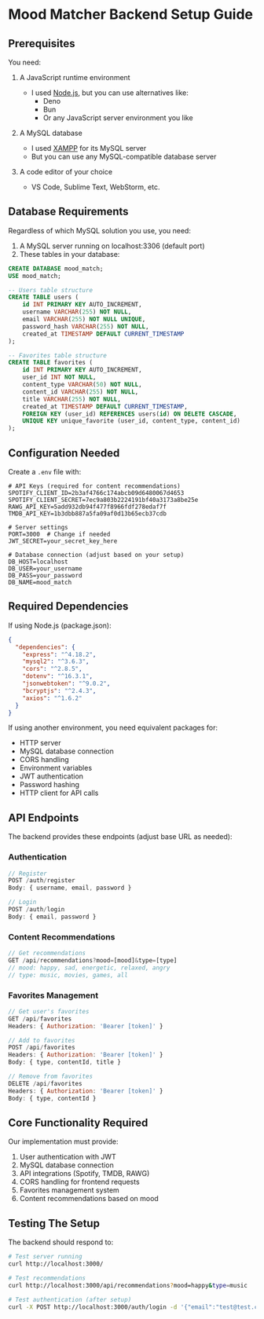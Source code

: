 # Mood Matcher Backend Setup Guide

## Prerequisites

You need:

1. A JavaScript runtime environment
   - I used [Node.js](https://nodejs.org/), but you can use alternatives like:
     - Deno
     - Bun
     - Or any JavaScript server environment you like

2. A MySQL database
   - I used [XAMPP](https://www.apachefriends.org/) for its MySQL server
   - But you can use any MySQL-compatible database server

3. A code editor of your choice
   - VS Code, Sublime Text, WebStorm, etc.

## Database Requirements

Regardless of which MySQL solution you use, you need:

1. A MySQL server running on localhost:3306 (default port)
2. These tables in your database:
```sql
CREATE DATABASE mood_match;
USE mood_match;

-- Users table structure
CREATE TABLE users (
    id INT PRIMARY KEY AUTO_INCREMENT,
    username VARCHAR(255) NOT NULL,
    email VARCHAR(255) NOT NULL UNIQUE,
    password_hash VARCHAR(255) NOT NULL,
    created_at TIMESTAMP DEFAULT CURRENT_TIMESTAMP
);

-- Favorites table structure
CREATE TABLE favorites (
    id INT PRIMARY KEY AUTO_INCREMENT,
    user_id INT NOT NULL,
    content_type VARCHAR(50) NOT NULL,
    content_id VARCHAR(255) NOT NULL,
    title VARCHAR(255) NOT NULL,
    created_at TIMESTAMP DEFAULT CURRENT_TIMESTAMP,
    FOREIGN KEY (user_id) REFERENCES users(id) ON DELETE CASCADE,
    UNIQUE KEY unique_favorite (user_id, content_type, content_id)
);
```

## Configuration Needed

Create a `.env` file with:
```
# API Keys (required for content recommendations)
SPOTIFY_CLIENT_ID=2b3af4766c174abcb09d6480067d4653
SPOTIFY_CLIENT_SECRET=7ec9a803b2224191bf40a3173a8be25e
RAWG_API_KEY=5add932db94f477f8966fdf278edaf7f
TMDB_API_KEY=1b3dbb887a5fa09af0d13b65ecb37cdb

# Server settings
PORT=3000  # Change if needed
JWT_SECRET=your_secret_key_here

# Database connection (adjust based on your setup)
DB_HOST=localhost
DB_USER=your_username
DB_PASS=your_password
DB_NAME=mood_match
```

## Required Dependencies

If using Node.js (package.json):
```json
{
  "dependencies": {
    "express": "^4.18.2",
    "mysql2": "^3.6.3",
    "cors": "^2.8.5",
    "dotenv": "^16.3.1",
    "jsonwebtoken": "^9.0.2",
    "bcryptjs": "^2.4.3",
    "axios": "^1.6.2"
  }
}
```

If using another environment, you need equivalent packages for:
- HTTP server
- MySQL database connection
- CORS handling
- Environment variables
- JWT authentication
- Password hashing
- HTTP client for API calls

## API Endpoints

The backend provides these endpoints (adjust base URL as needed):

### Authentication
```javascript
// Register
POST /auth/register
Body: { username, email, password }

// Login
POST /auth/login
Body: { email, password }
```

### Content Recommendations
```javascript
// Get recommendations
GET /api/recommendations?mood=[mood]&type=[type]
// mood: happy, sad, energetic, relaxed, angry
// type: music, movies, games, all
```

### Favorites Management
```javascript
// Get user's favorites
GET /api/favorites
Headers: { Authorization: 'Bearer [token]' }

// Add to favorites
POST /api/favorites
Headers: { Authorization: 'Bearer [token]' }
Body: { type, contentId, title }

// Remove from favorites
DELETE /api/favorites
Headers: { Authorization: 'Bearer [token]' }
Body: { type, contentId }
```

## Core Functionality Required

Our implementation must provide:
1. User authentication with JWT
2. MySQL database connection
3. API integrations (Spotify, TMDB, RAWG)
4. CORS handling for frontend requests
5. Favorites management system
6. Content recommendations based on mood

## Testing The Setup

The backend should respond to:
```bash
# Test server running
curl http://localhost:3000/

# Test recommendations
curl http://localhost:3000/api/recommendations?mood=happy&type=music

# Test authentication (after setup)
curl -X POST http://localhost:3000/auth/login -d '{"email":"test@test.com","password":"test123"}'
```



